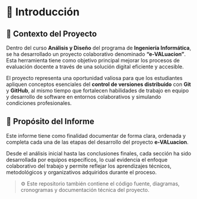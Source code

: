 # 📘 Introducción



## 🎯 Contexto del Proyecto

Dentro del curso **Análisis y Diseño** del programa de **Ingeniería Informática**, se ha desarrollado un proyecto colaborativo denominado **“e-VALuacion”**. Esta herramienta tiene como objetivo principal mejorar los procesos de evaluación docente a través de una solución digital eficiente y accesible.

El proyecto representa una oportunidad valiosa para que los estudiantes apliquen conceptos esenciales del **control de versiones distribuido** con **Git** y **GitHub**, al mismo tiempo que fortalecen habilidades de trabajo en equipo y desarrollo de software en entornos colaborativos y simulando condiciones profesionales.



## 📝 Propósito del Informe

Este informe tiene como finalidad documentar de forma clara, ordenada y completa cada una de las etapas del desarrollo del proyecto **e-VALuacion**. 

Desde el análisis inicial hasta las conclusiones finales, cada sección ha sido desarrollada por equipos específicos, lo cual evidencia el enfoque colaborativo del trabajo y permite reflejar los aprendizajes técnicos, metodológicos y organizativos adquiridos durante el proceso.



> ⚙️ Este repositorio también contiene el código fuente, diagramas, cronogramas y documentación técnica del proyecto.

